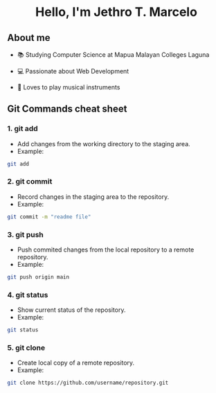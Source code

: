 <h1 align="center">Hello, I'm Jethro T. Marcelo</h1>

## About me
- 📚 Studying Computer Science at Mapua Malayan Colleges Laguna

- 💻 Passionate about Web Development
- 🎵 Loves to play musical instruments

## Git Commands cheat sheet

### 1. git add

- Add changes from the working directory to the staging area.
- Example:
```bash
git add
```

### 2. git commit

- Record changes in the staging area to the repository.
- Example:
```bash
git commit -m "readme file"
```

### 3. git push

- Push commited changes from the local repository to a remote repository.
- Example:
```bash
git push origin main
```

### 4. git status

- Show current status of the repository.
- Example:
```bash
git status
```

### 5. git clone

- Create local copy of a remote repository.
- Example:
```bash
git clone https://github.com/username/repository.git
```
